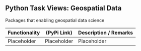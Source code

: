 ## Python Task Views: Geospatial Data

Packages that enabling geospatial data science


| Functionality | (PyPi Link) |  Description / Remarks |
|---------| ----------- |------ | 
| Placeholder | Placeholder  |  Placeholder |

